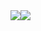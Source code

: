   <div>
      <a href="https://github.com/Rodolfo-87" style="display:flex;align-items: flex-start;justify-content:flex-start;">
          <!-- <img  src="https://github-readme-stats.vercel.app/api?username=RodolfoN1&show_icons=true&theme=dracula&include_all_commits=true&count_private=true&" /> -->
          <img  src="https://github-readme-stats.vercel.app/api?username=RodolfoN1&show_icons=true&theme=dracula&include_all_commits=true" />
          <img  src="https://github-readme-stats.vercel.app/api/top-langs/?username=RodolfoN1&theme=dark&layout=donut" />
      </a>
  </div> 
